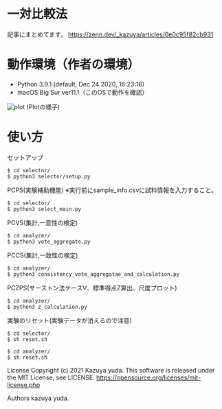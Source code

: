 # 一対比較法

記事にまとめてます。
https://zenn.dev/_kazuya/articles/0e0c95f82cb931

# 動作環境（作者の環境）

+ Python 3.9.1 (default, Dec 24 2020, 16:23:16)  
+ macOS Big Sur ver11.1（このOSで動作を確認）  

![plot](https://user-images.githubusercontent.com/15680172/104689637-35fc8180-5746-11eb-9cea-17d1be9a5cc0.gif)
(Plotの様子)

# 使い方

セットアップ

```
$ cd selector/
$ python3 selector/setup.py
```

PCPS(実験補助機能)
※実行前にsample_info.csvに試料情報を入力すること。

```
$ cd selector/
$ python3 select_main.py
```

PCVS(集計,一意性の検定)

```
$ cd analyzer/
$ python3 vote_aggregate.py
```

PCCS(集計,一致性の検定)

```
$ cd analyzer/
$ python3 consistency_vote_aggregatae_and_calculation.py
```

PCZPS(サーストン法ケースV、標準得点Z算出、尺度プロット)

```
$ cd analyzer/
$ python3 z_calculation.py
```

実験のリセット(実験データが消えるので注意)

```
$ cd selector/
$ sh reset.sh

$ cd analyzer/
$ sh reset.sh
```

License
Copyright (c) 2021 Kazuya yuda. This software is released under the MIT License, see LICENSE.
https://opensource.org/licenses/mit-license.php

Authors
kazuya yuda.
